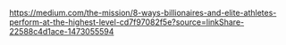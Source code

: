 https://medium.com/the-mission/8-ways-billionaires-and-elite-athletes-perform-at-the-highest-level-cd7f97082f5e?source=linkShare-22588c4d1ace-1473055594